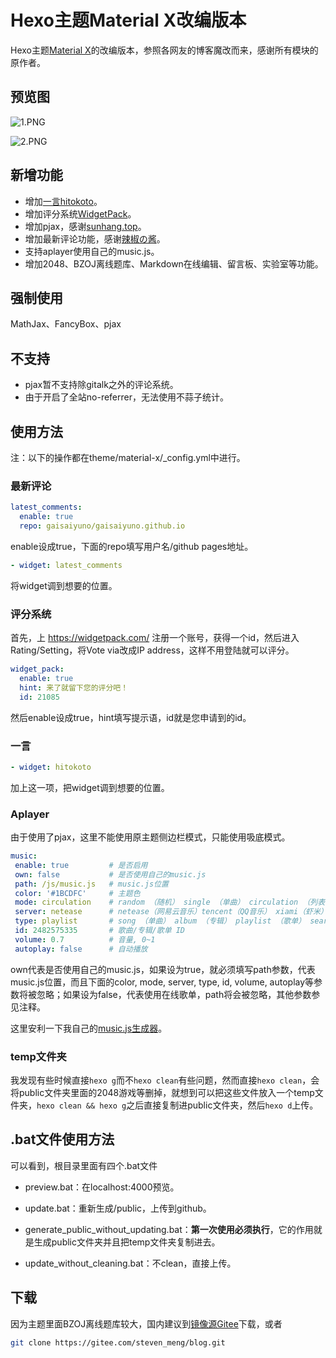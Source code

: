 # Hexo主题Material X改编版本

Hexo主题[Material X](https://github.com/xaoxuu/hexo-theme-material-x)的改编版本，参照各网友的博客魔改而来，感谢所有模块的原作者。

## 预览图

![1.PNG](https://i.loli.net/2020/02/08/pRWzTi9ZlUX6ohF.png)

![2.PNG](https://i.loli.net/2020/02/08/i6LaPtVCx58MyFd.png)

## 新增功能

- 增加[一言hitokoto](https://hitokoto.cn/)。
- 增加评分系统[WidgetPack](https://widgetpack.com/)。
- 增加pjax，感谢[sunhang.top](https://sunhang.top/2019/12/20/pjax/)。
- 增加最新评论功能，感谢[辣椒の酱](https://removeif.github.io/theme/博客中gitalk最新评论的获取.html)。
- 支持aplayer使用自己的music.js。
- 增加2048、BZOJ离线题库、Markdown在线编辑、留言板、实验室等功能。

## 强制使用

MathJax、FancyBox、pjax

## 不支持

- pjax暂不支持除gitalk之外的评论系统。
- 由于开启了全站no-referrer，无法使用不蒜子统计。

## 使用方法

注：以下的操作都在theme/material-x/_config.yml中进行。

### 最新评论

```yaml
latest_comments:
  enable: true
  repo: gaisaiyuno/gaisaiyuno.github.io
```

enable设成true，下面的repo填写用户名/github pages地址。

```yaml
- widget: latest_comments
```

将widget调到想要的位置。

### 评分系统

首先，上 https://widgetpack.com/ 注册一个账号，获得一个id，然后进入Rating/Setting，将Vote via改成IP address，这样不用登陆就可以评分。

```yaml
widget_pack:
  enable: true
  hint: 来了就留下您的评分吧！
  id: 21085
```

然后enable设成true，hint填写提示语，id就是您申请到的id。

### 一言

```yaml
- widget: hitokoto
```

加上这一项，把widget调到想要的位置。

### Aplayer

由于使用了pjax，这里不能使用原主题侧边栏模式，只能使用吸底模式。

 ```yaml
music:
  enable: true         # 是否启用
  own: false           # 是否使用自己的music.js
  path: /js/music.js   # music.js位置
  color: '#1BCDFC'     # 主题色
  mode: circulation    # random （随机） single （单曲） circulation （列表循环） order （列表）
  server: netease      # netease（网易云音乐）tencent（QQ音乐） xiami（虾米） kugou（酷狗）
  type: playlist       # song （单曲） album （专辑） playlist （歌单） search （搜索）
  id: 2482575335       # 歌曲/专辑/歌单 ID
  volume: 0.7          # 音量, 0~1
  autoplay: false      # 自动播放
 ```

own代表是否使用自己的music.js，如果设为true，就必须填写path参数，代表music.js位置，而且下面的color, mode, server, type, id, volume, autoplay等参数将被忽略；如果设为false，代表使用在线歌单，path将会被忽略，其他参数参见注释。

这里安利一下我自己的[music.js生成器](https://github.com/GaisaiYuno/missevan-spider)。

### temp文件夹

我发现有些时候直接`hexo g`而不`hexo clean`有些问题，然而直接`hexo clean`，会将public文件夹里面的2048游戏等删掉，就想到可以把这些文件放入一个temp文件夹，`hexo clean && hexo g`之后直接复制进public文件夹，然后`hexo d`上传。

## .bat文件使用方法

可以看到，根目录里面有四个.bat文件

- preview.bat：在localhost:4000预览。

- update.bat：重新生成/public，上传到github。
- generate_public_without_updating.bat：**第一次使用必须执行**，它的作用就是生成public文件夹并且把temp文件夹复制进去。

- update_without_cleaning.bat：不clean，直接上传。

## 下载

因为主题里面BZOJ离线题库较大，国内建议到[镜像源Gitee](https://gitee.com/steven_meng/blog)下载，或者

```bash
git clone https://gitee.com/steven_meng/blog.git
```

